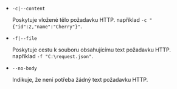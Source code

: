 * `-c|--content`

  Poskytuje vložené tělo požadavku HTTP. například `-c "{"id":2,"name":"Cherry"}"`.

* `-f|--file`

  Poskytuje cestu k souboru obsahujícímu text požadavku HTTP. například `-f "C:\request.json"`.

* `--no-body`

  Indikuje, že není potřeba žádný text požadavku HTTP.
